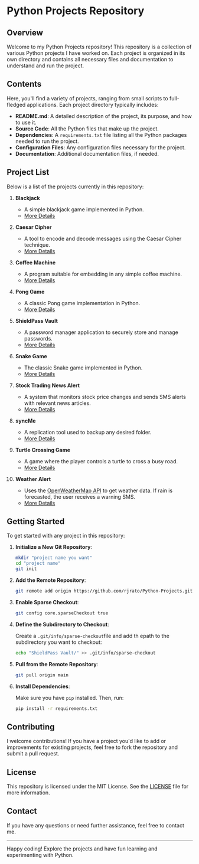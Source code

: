 # Python Projects Repository

## Overview

Welcome to my Python Projects repository! This repository is a collection of various Python projects I have worked on. Each project is organized in its own directory and contains all necessary files and documentation to understand and run the project.

## Contents

Here, you'll find a variety of projects, ranging from small scripts to full-fledged applications. Each project directory typically includes:

- **README.md**: A detailed description of the project, its purpose, and how to use it.
- **Source Code**: All the Python files that make up the project.
- **Dependencies**: A `requirements.txt` file listing all the Python packages needed to run the project.
- **Configuration Files**: Any configuration files necessary for the project.
- **Documentation**: Additional documentation files, if needed.

## Project List

Below is a list of the projects currently in this repository:

1. **Blackjack**
   - A simple blackjack game implemented in Python.
   - [More Details](./Blackjack/README.md)

2. **Caesar Cipher**
   - A tool to encode and decode messages using the Caesar Cipher technique.
   - [More Details](./Caesar%20Cipher/README.md)

3. **Coffee Machine**
   - A program suitable for embedding in any simple coffee machine.
   - [More Details](./Coffee%20Machine/README.md)

4. **Pong Game**
   - A classic Pong game implementation in Python.
   - [More Details](./Pong%20Game/README.md)

5. **ShieldPass Vault**
   - A password manager application to securely store and manage passwords.
   - [More Details](./shieldpass-vault/README.md)

6. **Snake Game**
   - The classic Snake game implemented in Python.
   - [More Details](./Snake%20Game/README.md)

7. **Stock Trading News Alert**
   - A system that monitors stock price changes and sends SMS alerts with relevant news articles.
   - [More Details](./stock-trading-news-alert/README.md)

8. **syncMe**
   - A replication tool used to backup any desired folder.
   - [More Details](./SyncMe/README.md)

9. **Turtle Crossing Game**
   - A game where the player controls a turtle to cross a busy road.
   - [More Details](./Turtle%20Crossing%20Game/README.md)

10. **Weather Alert**
    - Uses the [OpenWeatherMap API](https://api.openweathermap.org/data/2.5/forecast) to get weather data. If rain is forecasted, the user receives a warning SMS.
    - [More Details](./Weather%20Alert/README.md)

## Getting Started

To get started with any project in this repository:

1. **Initialize a New Git Repository**:
    ```sh
    mkdir "project name you want"
    cd "project name"
    git init
    ```

2. **Add the Remote Repository**:
    ```sh
    git remote add origin https://github.com/rjrato/Python-Projects.git
    ```

3. **Enable Sparse Checkout**:
    ```sh
    git config core.sparseCheckout true
    ```

4. **Define the Subdirectory to Checkout**:

    Create a `.git/info/sparse-checkout`file and add th epath to the subdirectory you want to checkout:
    ```sh
    echo "ShieldPass Vault/" >> .git/info/sparse-checkout
    ```

5. **Pull from the Remote Repository**:

    ```sh
    git pull origin main
    ```

6. **Install Dependencies**:

    Make sure you have `pip` installed. Then, run:

    ```sh
    pip install -r requirements.txt
    ```

## Contributing

I welcome contributions! If you have a project you'd like to add or improvements for existing projects, feel free to fork the repository and submit a pull request.

## License

This repository is licensed under the MIT License. See the [LICENSE](./LICENSE) file for more information.

## Contact

If you have any questions or need further assistance, feel free to contact me.

---

Happy coding! Explore the projects and have fun learning and experimenting with Python.
